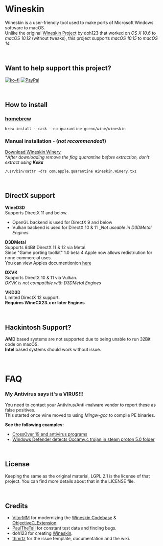 # Wineskin
Wineskin is a user-friendly tool used to make ports of Microsoft Windows software to macOS.\
Unlike the original [Wineskin Project](http://wineskin.urgesoftware.com) by doh123 that worked on *OS X 10.6* to *macOS 10.12* (without tweaks), this project supports *macOS 10.15* to *macOS 14*

<br>

## Want to help support this project?
[![ko-fi](https://img.shields.io/badge/kofi-Donate-blue?style=for-the-badge&logo=ko-fi)](https://ko-fi.com/gcenx)
[![PayPal](https://img.shields.io/badge/PayPal-Donate-blue?style=for-the-badge&logo=paypal)](https://www.paypal.com/paypalme/gcenx)

<br>

## How to install
### [homebrew](https://brew.sh/)
```
brew install --cask --no-quarantine gcenx/wine/wineskin
```

### Manual installation - (_not recommended!_)  
[Download Wineskin Winery](https://github.com/Gcenx/WineskinServer/releases/download/V1.8.4.2/Wineskin.Winery.txz)\
*_After downloading remove the flag quarantine before extraction, don't extract using __Keka___
```
/usr/bin/xattr -drs com.apple.quarantine Wineskin.Winery.txz
```

<br>

## DirectX support

__WineD3D__\
Supports DirectX 11 and below.
- OpenGL backend is used for DirectX 9 and below
- Vulkan backend is used for DirectX 10 & 11
__Not useable in D3DMetal Engines_

__D3DMetal__\
Supports 64Bit DirectX 11 & 12 via Metal.\
Since "Game porting toolkit" 1.0 beta 4 Apple now allows redistriution for none commercial uses.\
You can view Apples documentionion [here](https://github.com/Gcenx/WineskinServer/tree/master/D3DMetal)

__DXVK__\
Supports DirectX 10 & 11 via Vulkan.\
_DXVK is not compatible with D3DMetal Engines_

__VKD3D__\
Limited DirectX 12 support.\
__Requires WineCX23.x or later Engines__

<br>

## Hackintosh Support?
__AMD__ based systems are not supported due to being unable to run 32Bit code on macOS.  
__Intel__ based systems should work without issue.

<br>

# FAQ
### My Antivirus says it's a VIRUS!!!
You need to contact your Antivirus/Anti-malware vendor to report these as false positives.\
This started once wine moved to using *Mingw-gcc* to compile PE binaries.

__See the following examples:__
- [CrossOver 19 and antivirus programs](https://www.codeweavers.com/support/forums/general/?t=27;msg=222870)
- [Windows Defender detects Occamy.c trojan in steam proton 5.0 folder](https://github.com/ValveSoftware/Proton/issues/3593)

<br>

## License
Keeping the same as the original material, LGPL 2.1 is the license of that project. You can find more details about that in the LICENSE file.

<br>

## Credits
- [VitorMM](https://github.com/vitor251093) for modernizing the [Wineskin Codebase](https://github.com/vitor251093/wineskin) & [ObjectiveC_Extension](https://github.com/vitor251093/ObjectiveC_Extension).
- [PaulTheTall](https://www.paulthetall.com/) for constant test data and finding bugs.
- doh123 for creating [Wineskin](http://wineskin.urgesoftware.com).
- [thmrtz](https://github.com/thmrtnz) for the issue template, documentation and the wiki.
